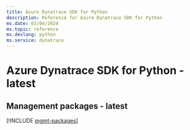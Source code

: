 ```yaml
---
title: Azure Dynatrace SDK for Python
description: Reference for Azure Dynatrace SDK for Python
ms.date: 03/04/2024
ms.topic: reference
ms.devlang: python
ms.service: dynatrace
---
```

# Azure Dynatrace SDK for Python - latest

## Management packages - latest
[!INCLUDE [mgmt-packages](dynatrace-mgmt-index.md)]